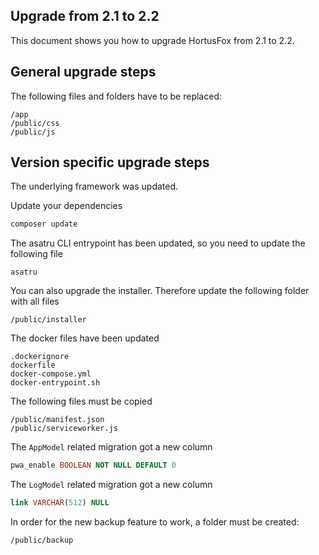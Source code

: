 ## Upgrade from 2.1 to 2.2

This document shows you how to upgrade HortusFox from 2.1 to 2.2.

## General upgrade steps
The following files and folders have to be replaced:
```
/app
/public/css
/public/js
```

## Version specific upgrade steps
The underlying framework was updated. 

Update your dependencies
```sh
composer update
```

The asatru CLI entrypoint has been updated, so you need to update the following file
```
asatru
```

You can also upgrade the installer. Therefore update the following folder with all files
```
/public/installer
```

The docker files have been updated
```
.dockerignore
dockerfile
docker-compose.yml
docker-entrypoint.sh
```

The following files must be copied
```
/public/manifest.json
/public/serviceworker.js
```

The `AppModel` related migration got a new column
```sql
pwa_enable BOOLEAN NOT NULL DEFAULT 0
```

The `LogModel` related migration got a new column
```sql
link VARCHAR(512) NULL
```

In order for the new backup feature to work, a folder must be created:
```
/public/backup
```